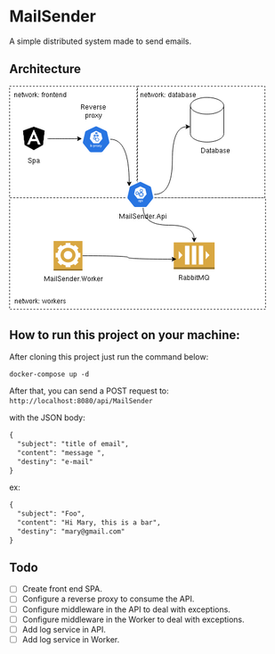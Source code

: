 # MailSender
A simple distributed system made to send emails.

## Architecture
![alt text](https://github.com/hd1fernando/MailSender/blob/main/docs/Untitled%20Diagram.drawio.png?raw=true)


## How to run this project on your machine:
After cloning this project just run the command below:

```
docker-compose up -d
```

After that, you can send a POST request to:
``` http://localhost:8080/api/MailSender ```

with the JSON body:

```
{
  "subject": "title of email",
  "content": "message ",
  "destiny": "e-mail"
}
```
ex:
```
{
  "subject": "Foo",
  "content": "Hi Mary, this is a bar",
  "destiny": "mary@gmail.com"
}
```


## Todo
- [ ] Create front end SPA.
- [ ] Configure a reverse proxy to consume the API.
- [ ] Configure middleware in the API to deal with exceptions.
- [ ] Configure middleware in the Worker to deal with exceptions.
- [ ] Add log service in API.
- [ ] Add log service in Worker.
